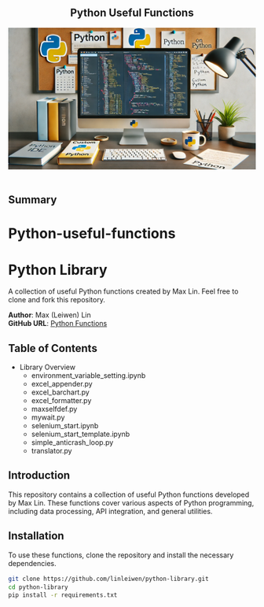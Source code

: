 <h2 align="center">
  Python Useful Functions<br/>
</h2>
<div align="center">
  <img alt="Demo" src="./images/pythonLib.png" />
</div>


<br/>

<center>
</center>


## Summary

# Python-useful-functions
# Python Library

A collection of useful Python functions created by Max Lin. Feel free to clone and fork this repository.

**Author**: Max (Leiwen) Lin  
**GitHub URL**: [Python Functions](https://github.com/linleiwen/Max-useful-tools)

## Table of Contents
- Library Overview
  - environment_variable_setting.ipynb
  - excel_appender.py
  - excel_barchart.py
  - excel_formatter.py
  - maxselfdef.py
  - mywait.py
  - selenium_start.ipynb
  - selenium_start_template.ipynb
  - simple_anticrash_loop.py
  - translator.py

## Introduction
This repository contains a collection of useful Python functions developed by Max Lin. These functions cover various aspects of Python programming, including data processing, API integration, and general utilities.

## Installation
To use these functions, clone the repository and install the necessary dependencies.

```bash
git clone https://github.com/linleiwen/python-library.git
cd python-library
pip install -r requirements.txt
